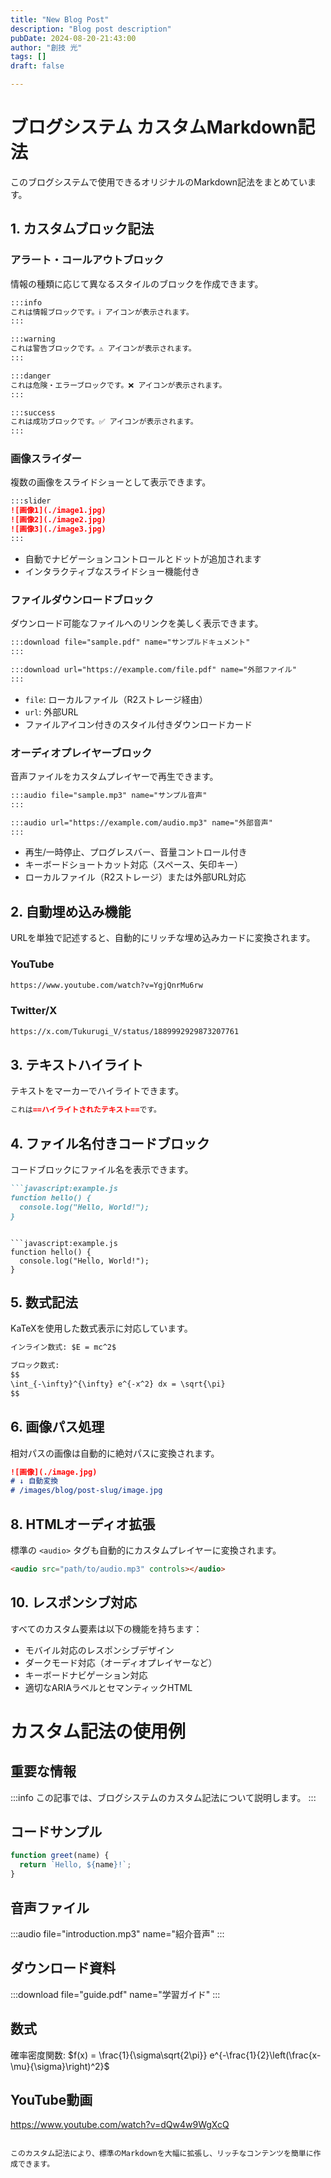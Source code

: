 ```yaml
---
title: "New Blog Post"
description: "Blog post description"
pubDate: 2024-08-20-21:43:00
author: "創技 光"
tags: []
draft: false

---
```


# ブログシステム カスタムMarkdown記法

このブログシステムで使用できるオリジナルのMarkdown記法をまとめています。

## 1. カスタムブロック記法

### アラート・コールアウトブロック

情報の種類に応じて異なるスタイルのブロックを作成できます。

```markdown
:::info
これは情報ブロックです。ℹ️ アイコンが表示されます。
:::

:::warning
これは警告ブロックです。⚠️ アイコンが表示されます。
:::

:::danger
これは危険・エラーブロックです。❌ アイコンが表示されます。
:::

:::success
これは成功ブロックです。✅ アイコンが表示されます。
:::
```

### 画像スライダー

複数の画像をスライドショーとして表示できます。

```markdown
:::slider
![画像1](./image1.jpg)
![画像2](./image2.jpg)
![画像3](./image3.jpg)
:::
```

- 自動でナビゲーションコントロールとドットが追加されます
- インタラクティブなスライドショー機能付き

### ファイルダウンロードブロック

ダウンロード可能なファイルへのリンクを美しく表示できます。

```markdown
:::download file="sample.pdf" name="サンプルドキュメント"
:::

:::download url="https://example.com/file.pdf" name="外部ファイル"
:::
```

- `file`: ローカルファイル（R2ストレージ経由）
- `url`: 外部URL
- ファイルアイコン付きのスタイル付きダウンロードカード

### オーディオプレイヤーブロック

音声ファイルをカスタムプレイヤーで再生できます。

```markdown
:::audio file="sample.mp3" name="サンプル音声"
:::

:::audio url="https://example.com/audio.mp3" name="外部音声"
:::
```

- 再生/一時停止、プログレスバー、音量コントロール付き
- キーボードショートカット対応（スペース、矢印キー）
- ローカルファイル（R2ストレージ）または外部URL対応

## 2. 自動埋め込み機能

URLを単独で記述すると、自動的にリッチな埋め込みカードに変換されます。

### YouTube
```markdown
https://www.youtube.com/watch?v=YgjQnrMu6rw
```

### Twitter/X
```markdown
https://x.com/Tukurugi_V/status/1889992929873207761
```

## 3. テキストハイライト

テキストをマーカーでハイライトできます。

```markdown
これは==ハイライトされたテキスト==です。
```

## 4. ファイル名付きコードブロック

コードブロックにファイル名を表示できます。

```markdown
```javascript:example.js
function hello() {
  console.log("Hello, World!");
}
```
```

```javascript:example.js
function hello() {
  console.log("Hello, World!");
}
```

## 5. 数式記法

KaTeXを使用した数式表示に対応しています。

```markdown
インライン数式: $E = mc^2$

ブロック数式:
$$
\int_{-\infty}^{\infty} e^{-x^2} dx = \sqrt{\pi}
$$
```

## 6. 画像パス処理

相対パスの画像は自動的に絶対パスに変換されます。

```markdown
![画像](./image.jpg)
# ↓ 自動変換
# /images/blog/post-slug/image.jpg
```

## 8. HTMLオーディオ拡張

標準の `<audio>` タグも自動的にカスタムプレイヤーに変換されます。

```html
<audio src="path/to/audio.mp3" controls></audio>
```


## 10. レスポンシブ対応

すべてのカスタム要素は以下の機能を持ちます：

- モバイル対応のレスポンシブデザイン
- ダークモード対応（オーディオプレイヤーなど）
- キーボードナビゲーション対応
- 適切なARIAラベルとセマンティックHTML

# カスタム記法の使用例

## 重要な情報

:::info
この記事では、ブログシステムのカスタム記法について説明します。
:::

## コードサンプル

```javascript:sample.js
function greet(name) {
  return `Hello, ${name}!`;
}
```

## 音声ファイル

:::audio file="introduction.mp3" name="紹介音声"
:::

## ダウンロード資料

:::download file="guide.pdf" name="学習ガイド"
:::

## 数式

確率密度関数: $f(x) = \frac{1}{\sigma\sqrt{2\pi}} e^{-\frac{1}{2}\left(\frac{x-\mu}{\sigma}\right)^2}$

## YouTube動画

https://www.youtube.com/watch?v=dQw4w9WgXcQ
```

このカスタム記法により、標準のMarkdownを大幅に拡張し、リッチなコンテンツを簡単に作成できます。